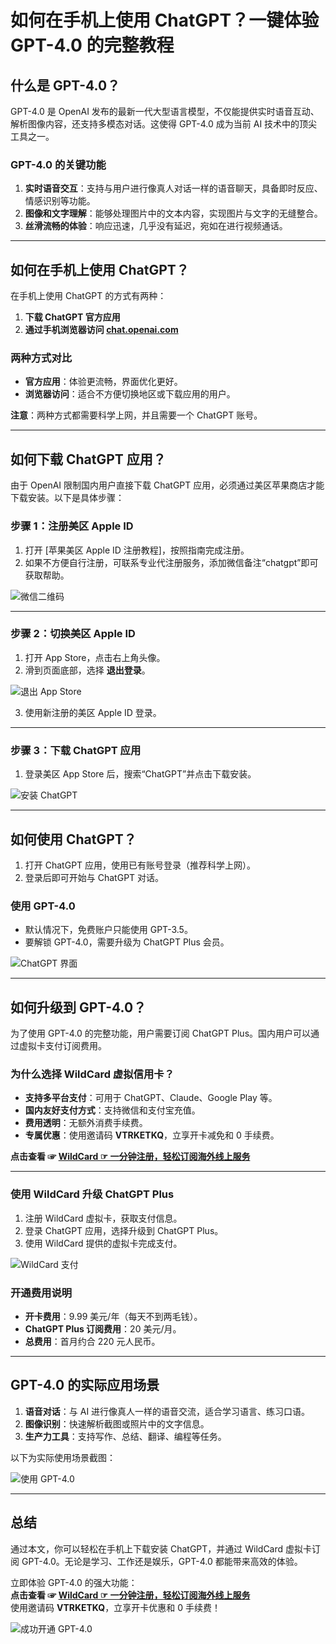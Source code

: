 # 如何在手机上使用 ChatGPT？一键体验 GPT-4.0 的完整教程

## 什么是 GPT-4.0？

GPT-4.0 是 OpenAI 发布的最新一代大型语言模型，不仅能提供实时语音互动、解析图像内容，还支持多模态对话。这使得 GPT-4.0 成为当前 AI 技术中的顶尖工具之一。

### GPT-4.0 的关键功能

1. **实时语音交互**：支持与用户进行像真人对话一样的语音聊天，具备即时反应、情感识别等功能。
2. **图像和文字理解**：能够处理图片中的文本内容，实现图片与文字的无缝整合。
3. **丝滑流畅的体验**：响应迅速，几乎没有延迟，宛如在进行视频通话。

---

## 如何在手机上使用 ChatGPT？

在手机上使用 ChatGPT 的方式有两种：

1. **下载 ChatGPT 官方应用**  
2. **通过手机浏览器访问 [chat.openai.com](https://chat.openai.com/)**

### 两种方式对比

- **官方应用**：体验更流畅，界面优化更好。
- **浏览器访问**：适合不方便切换地区或下载应用的用户。

**注意**：两种方式都需要科学上网，并且需要一个 ChatGPT 账号。

---

## 如何下载 ChatGPT 应用？

由于 OpenAI 限制国内用户直接下载 ChatGPT 应用，必须通过美区苹果商店才能下载安装。以下是具体步骤：

### 步骤 1：注册美区 Apple ID

1. 打开 [苹果美区 Apple ID 注册教程]，按照指南完成注册。
2. 如果不方便自行注册，可联系专业代注册服务，添加微信备注“chatgpt”即可获取帮助。

![微信二维码](https://cdn.spoock.com/img/11954ecd.png)

---

### 步骤 2：切换美区 Apple ID

1. 打开 App Store，点击右上角头像。
2. 滑到页面底部，选择 **退出登录**。

![退出 App Store](https://cdn.spoock.com/img/f907d16b287dbda6.webp)

3. 使用新注册的美区 Apple ID 登录。


---

### 步骤 3：下载 ChatGPT 应用

1. 登录美区 App Store 后，搜索“ChatGPT”并点击下载安装。

![安装 ChatGPT](https://cdn.spoock.com/img/2fb1bdb93c67fa79.webp)

---

## 如何使用 ChatGPT？

1. 打开 ChatGPT 应用，使用已有账号登录（推荐科学上网）。
2. 登录后即可开始与 ChatGPT 对话。

### 使用 GPT-4.0

- 默认情况下，免费账户只能使用 GPT-3.5。
- 要解锁 GPT-4.0，需要升级为 ChatGPT Plus 会员。

![ChatGPT 界面](https://cdn.spoock.com/img/22d1124e814c305f.webp)

---

## 如何升级到 GPT-4.0？

为了使用 GPT-4.0 的完整功能，用户需要订阅 ChatGPT Plus。国内用户可以通过虚拟卡支付订阅费用。

### 为什么选择 WildCard 虚拟信用卡？

- **支持多平台支付**：可用于 ChatGPT、Claude、Google Play 等。
- **国内友好支付方式**：支持微信和支付宝充值。
- **费用透明**：无额外消费手续费。
- **专属优惠**：使用邀请码 **VTRKETKQ**，立享开卡减免和 0 手续费。

**点击查看 ☞ [WildCard ☞ 一分钟注册，轻松订阅海外线上服务](https://yeka.ai/i/VTRKETKQ)**

---

### 使用 WildCard 升级 ChatGPT Plus

1. 注册 WildCard 虚拟卡，获取支付信息。
2. 登录 ChatGPT 应用，选择升级到 ChatGPT Plus。
3. 使用 WildCard 提供的虚拟卡完成支付。

![WildCard 支付](https://cdn.spoock.com/img/6b4dec426319c3a2.webp)

### 开通费用说明

- **开卡费用**：9.99 美元/年（每天不到两毛钱）。
- **ChatGPT Plus 订阅费用**：20 美元/月。
- **总费用**：首月约合 220 元人民币。

---

## GPT-4.0 的实际应用场景

1. **语音对话**：与 AI 进行像真人一样的语音交流，适合学习语言、练习口语。
2. **图像识别**：快速解析截图或照片中的文字信息。
3. **生产力工具**：支持写作、总结、翻译、编程等任务。

以下为实际使用场景截图：

![使用 GPT-4.0](https://cdn.spoock.com/img/05d279b8aac014c5.webp)

---

## 总结

通过本文，你可以轻松在手机上下载安装 ChatGPT，并通过 WildCard 虚拟卡订阅 GPT-4.0。无论是学习、工作还是娱乐，GPT-4.0 都能带来高效的体验。

立即体验 GPT-4.0 的强大功能：  
**点击查看 ☞ [WildCard ☞ 一分钟注册，轻松订阅海外线上服务](https://yeka.ai/i/VTRKETKQ)**  
使用邀请码 **VTRKETKQ**，立享开卡优惠和 0 手续费！

![成功开通 GPT-4.0](https://cdn.spoock.com/img/f0954982ed0734bf.webp)
